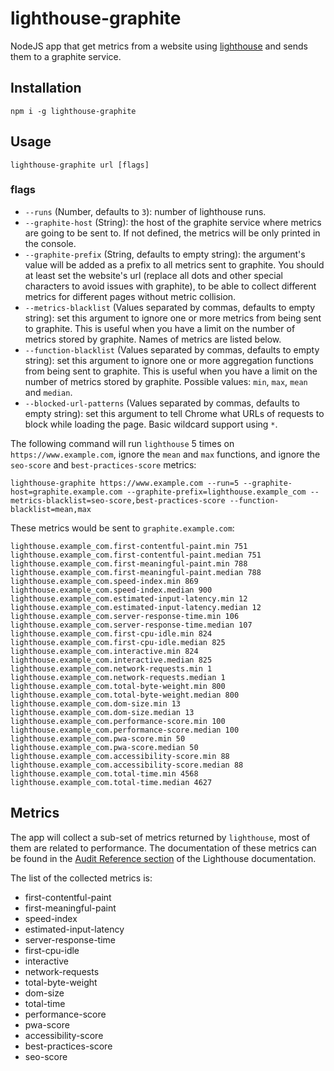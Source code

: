 # lighthouse-graphite

NodeJS app that get metrics from a website using [lighthouse](https://github.com/GoogleChrome/lighthouse/) and sends them to a graphite service.

## Installation

`npm i -g lighthouse-graphite`

## Usage

`lighthouse-graphite url [flags]`

### flags

-   `--runs` (Number, defaults to `3`): number of lighthouse runs.
-   `--graphite-host` (String): the host of the graphite service where metrics are going to be sent to. If not defined, the metrics will be only printed in the console.
-   `--graphite-prefix` (String, defaults to empty string): the argument's value will be added as a prefix to all metrics sent to graphite. You should at least set the website's url (replace all dots and other special characters to avoid issues with graphite), to be able to collect different metrics for different pages without metric collision.
-   `--metrics-blacklist` (Values separated by commas, defaults to empty string): set this argument to ignore one or more metrics from being sent to graphite. This is useful when you have a limit on the number of metrics stored by graphite. Names of metrics are listed below.
-   `--function-blacklist` (Values separated by commas, defaults to empty string): set this argument to ignore one or more aggregation functions from being sent to graphite. This is useful when you have a limit on the number of metrics stored by graphite. Possible values: `min`, `max`, `mean` and `median`.
-   `--blocked-url-patterns` (Values separated by commas, defaults to empty string): set this argument to tell Chrome what URLs of requests to block while loading the page. Basic wildcard support using `*`.

The following command will run `lighthouse` 5 times on `https://www.example.com`, ignore the `mean` and `max` functions, and ignore the `seo-score` and `best-practices-score` metrics:

`lighthouse-graphite https://www.example.com --run=5 --graphite-host=graphite.example.com --graphite-prefix=lighthouse.example_com --metrics-blacklist=seo-score,best-practices-score --function-blacklist=mean,max`

These metrics would be sent to `graphite.example.com`:

```
lighthouse.example_com.first-contentful-paint.min 751
lighthouse.example_com.first-contentful-paint.median 751
lighthouse.example_com.first-meaningful-paint.min 788
lighthouse.example_com.first-meaningful-paint.median 788
lighthouse.example_com.speed-index.min 869
lighthouse.example_com.speed-index.median 900
lighthouse.example_com.estimated-input-latency.min 12
lighthouse.example_com.estimated-input-latency.median 12
lighthouse.example_com.server-response-time.min 106
lighthouse.example_com.server-response-time.median 107
lighthouse.example_com.first-cpu-idle.min 824
lighthouse.example_com.first-cpu-idle.median 825
lighthouse.example_com.interactive.min 824
lighthouse.example_com.interactive.median 825
lighthouse.example_com.network-requests.min 1
lighthouse.example_com.network-requests.median 1
lighthouse.example_com.total-byte-weight.min 800
lighthouse.example_com.total-byte-weight.median 800
lighthouse.example_com.dom-size.min 13
lighthouse.example_com.dom-size.median 13
lighthouse.example_com.performance-score.min 100
lighthouse.example_com.performance-score.median 100
lighthouse.example_com.pwa-score.min 50
lighthouse.example_com.pwa-score.median 50
lighthouse.example_com.accessibility-score.min 88
lighthouse.example_com.accessibility-score.median 88
lighthouse.example_com.total-time.min 4568
lighthouse.example_com.total-time.median 4627
```

## Metrics

The app will collect a sub-set of metrics returned by `lighthouse`, most of them are related to performance. The documentation of these metrics can be found in the [Audit Reference section](https://developers.google.com/web/tools/lighthouse/) of the Lighthouse documentation.

The list of the collected metrics is:

-   first-contentful-paint
-   first-meaningful-paint
-   speed-index
-   estimated-input-latency
-   server-response-time
-   first-cpu-idle
-   interactive
-   network-requests
-   total-byte-weight
-   dom-size
-   total-time
-   performance-score
-   pwa-score
-   accessibility-score
-   best-practices-score
-   seo-score
